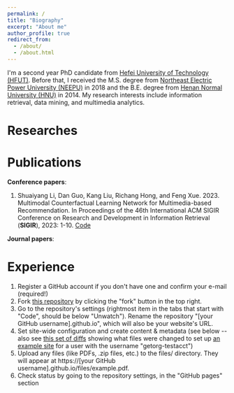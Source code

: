 ```yaml
---
permalink: /
title: "Biography"
excerpt: "About me"
author_profile: true
redirect_from: 
  - /about/
  - /about.html
---
```


I'm a second year PhD candidate from [Hefei University of Technology (HFUT)](http://www.hfut.edu.cn/). Before that, I received the M.S. degree from [Northeast Electric Power University (NEEPU)](http://www.neepu.edu.cn/) in 2018 and the B.E. degree from [Henan Normal University (HNU)](https://www.htu.edu.cn/) in 2014. My research interests include information retrieval, data mining, and multimedia analytics.

Researches
======


Publications
======
**Conference papers**:
1. Shuaiyang Li, Dan Guo, Kang Liu, Richang Hong, and Feng Xue. 2023. Multimodal Counterfactual Learning Network for Multimedia-based Recommendation. In Proceedings of the 46th International ACM SIGIR Conference on Research and Development in Information Retrieval (**SIGIR**), 2023: 1-10. [Code](https://github.com/shuaiyangli/MCLN)

**Journal papers**:


Experience
======
1. Register a GitHub account if you don't have one and confirm your e-mail (required!)
1. Fork [this repository](https://github.com/academicpages/academicpages.github.io) by clicking the "fork" button in the top right. 
1. Go to the repository's settings (rightmost item in the tabs that start with "Code", should be below "Unwatch"). Rename the repository "[your GitHub username].github.io", which will also be your website's URL.
1. Set site-wide configuration and create content & metadata (see below -- also see [this set of diffs](http://archive.is/3TPas) showing what files were changed to set up [an example site](https://getorg-testacct.github.io) for a user with the username "getorg-testacct")
1. Upload any files (like PDFs, .zip files, etc.) to the files/ directory. They will appear at https://[your GitHub username].github.io/files/example.pdf.  
1. Check status by going to the repository settings, in the "GitHub pages" section


